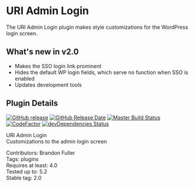 # URI Admin Login

The URI Admin Login plugin makes style customizations for the WordPress login screen.

## What's new in v2.0

- Makes the SSO login link prominent
- Hides the default WP login fields, which serve no function when SSO is enabled
- Updates development tools

## Plugin Details

[![GitHub release](https://img.shields.io/github/release/uriweb/uri-admin-login.svg)](https://github.com/uriweb/uri-admin-login/releases/latest)
[![GitHub Release Date](https://img.shields.io/github/release-date/uriweb/uri-admin-login.svg)](https://github.com/uriweb/uri-admin-login/releases/latest)
[![Master Build Status](https://travis-ci.com/uriweb/uri-admin-login.svg?branch=master)](https://travis-ci.com/uriweb/uri-admin-login)
[![CodeFactor](https://www.codefactor.io/repository/github/uriweb/uri-admin-login/badge/master)](https://www.codefactor.io/repository/github/uriweb/uri-admin-login/overview/master)
[![devDependencies Status](https://david-dm.org/uriweb/uri-admin-login/dev-status.svg)](https://david-dm.org/uriweb/uri-admin-login?type=dev)

URI Admin Login  
Customizations to the admin login screen

Contributors: Brandon Fuller  
Tags: plugins  
Requires at least: 4.0  
Tested up to: 5.2  
Stable tag: 2.0  

